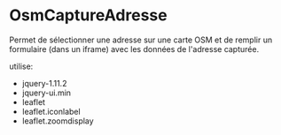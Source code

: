 # OsmCaptureAdresse

Permet de sélectionner une adresse sur une carte OSM et de remplir un formulaire (dans un iframe) avec les données de l'adresse capturée.

utilise:
* jquery-1.11.2
* jquery-ui.min
* leaflet
* leaflet.iconlabel
* leaflet.zoomdisplay
